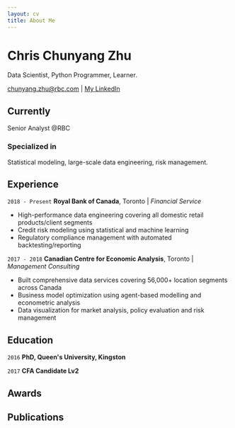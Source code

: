 ```yaml
---
layout: cv
title: About Me
---
```

# Chris Chunyang Zhu
Data Scientist, Python Programmer, Learner.

<div id="webaddress">
<a href="chunyang.zhu@rbc.com">chunyang.zhu@rbc.com</a>
| <a href="https://www.linkedin.com/in/chunyang-zhu-72094458/">My LinkedIn</a>
</div>


## Currently

Senior Analyst @RBC

### Specialized in

Statistical modeling, large-scale data engineering, risk management.

## Experience

`2018 - Present`
__Royal Bank of Canada__, Toronto | *Financial Service*

- High-performance data engineering covering all domestic retail products/client segments 
- Credit risk modeling using statistical and machine learning 
- Regulatory compliance management with automated backtesting/reporting

`2017 - 2018`
__Canadian Centre for Economic Analysis__, Toronto | *Management Consulting*

- Built comprehensive data services covering 56,000+ location segments across Canada
- Business model optimization using agent-based modelling and econometric analysis
- Data visualization for market analysis, policy evaluation and risk management

## Education

`2016`
__PhD, Queen's University, Kingston__

`2017`
__CFA Candidate Lv2__



## Awards

## Publications


